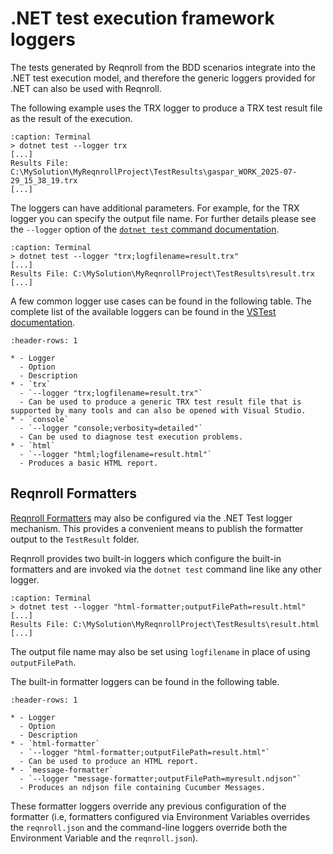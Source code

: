 # .NET test execution framework loggers

The tests generated by Reqnroll from the BDD scenarios integrate into the .NET test execution model, and therefore the generic loggers provided for .NET can also be used with Reqnroll.

The following example uses the TRX logger to produce a TRX test result file as the result of the execution.

```{code-block} pwsh
:caption: Terminal
> dotnet test --logger trx
[...]
Results File: C:\MySolution\MyReqnrollProject\TestResults\gaspar_WORK_2025-07-29_15_38_19.trx
[...]
```

The loggers can have additional parameters. For example, for the TRX logger you can specify the output file name. For further details please see the `--logger` option of the [`dotnet test` command documentation](https://learn.microsoft.com/en-us/dotnet/core/tools/dotnet-test?tabs=dotnet-test-with-vstest).


```{code-block} pwsh
:caption: Terminal
> dotnet test --logger "trx;logfilename=result.trx"
[...]
Results File: C:\MySolution\MyReqnrollProject\TestResults\result.trx
[...]
```

A few common logger use cases can be found in the following table. The complete list of the available loggers can be found in the [VSTest documentation](https://github.com/microsoft/vstest/blob/main/docs/report.md#available-test-loggers).

```{list-table}
:header-rows: 1

* - Logger
  - Option
  - Description
* - `trx`
  - `--logger "trx;logfilename=result.trx"`
  - Can be used to produce a generic TRX test result file that is supported by many tools and can also be opened with Visual Studio.
* - `console`
  - `--logger "console;verbosity=detailed"`
  - Can be used to diagnose test execution problems.
* - `html`
  - `--logger "html;logfilename=result.html"`
  - Produces a basic HTML report.
```
## Reqnroll Formatters
[Reqnroll Formatters](./reqnroll-formatters.md) may also be configured via the .NET Test logger mechanism. This provides a convenient means to publish the formatter output to the `TestResult` folder.

Reqnroll provides two built-in loggers which configure the built-in formatters and are invoked via the `dotnet test` command line like any other logger.
```{code-block} pwsh
:caption: Terminal
> dotnet test --logger "html-formatter;outputFilePath=result.html"
[...]
Results File: C:\MySolution\MyReqnrollProject\TestResults\result.html
[...]
```
The output file name may also be set using `logfilename` in place of using `outputFilePath`.

The built-in formatter loggers can be found in the following table.
```{list-table}
:header-rows: 1

* - Logger
  - Option
  - Description
* - `html-formatter`
  - `--logger "html-formatter;outputFilePath=result.html"`
  - Can be used to produce an HTML report.
* - `message-formatter`
  - `--logger "message-formatter;outputFilePath=myresult.ndjson"`
  - Produces an ndjson file containing Cucumber Messages.
```

These formatter loggers override any previous configuration of the formatter (i.e, formatters configured via Environment Variables overrides the `reqnroll.json` and the command-line loggers override both the Environment Variable and the `reqnroll.json`).